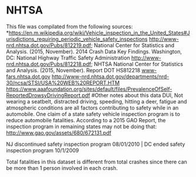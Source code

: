 # NHTSA
This file was compilated from the following sources: *https://en.m.wikipedia.org/wiki/Vehicle_inspection_in_the_United_States#Jurisdictions_requiring_periodic_vehicle_safety_inspections
http://www-nrd.nhtsa.dot.gov/Pubs/812219.pdf; National Center for Statistics and Analysis. (2015, November). 2014 Crash Data Key Findings. Washington, DC: National Highway Traffic Safety Administration
http://www-nrd.nhtsa.dot.gov/Pubs/812218.pdf; NHTSA National Center for Statistics and Analysis. (2015, November). Report DOT HS812218
www-fars.nhtsa.dot.gov
http://www-nrd.nhtsa.dot.gov/departments/nrd-30/ncsa/STSI/USA%20WEB%20REPORT.HTM
https://www.aaafoundation.org/sites/default/files/PrevalenceOfSelf-ReportedDrowsyDrivingReport.pdf
#Other notes about this data
DUI, Not wearing a seatbelt, distracted driving, speeding, hitting a deer, fatigue and atmospheric conditions are all factors contributing to safety while in an automobile.
One claim of a state safety vehicle inspection program is to reduce automobile fatalities. According to a 2015 GAO Report, the inspection program in remaining states may not be doing that: http://www.gao.gov/assets/680/672131.pdf

NJ discontinued safety inspection program 08/01/2010 |
DC ended safety inspection program 10/1/2009

Total fatalities in this dataset is different from total crashes since there can be more than 1 person involved in each crash.
